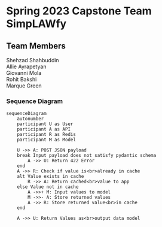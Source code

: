 # Spring 2023 Capstone Team SimpLAWfy

## Team Members
Shehzad Shahbuddin  
Allie Ayrapetyan  
Giovanni Mola  
Rohit Bakshi  
Marque Green  

### Sequence Diagram

```mermaid
sequenceDiagram
    autonumber
    participant U as User
    participant A as API
    participant R as Redis
    participant M as Model

    U ->> A: POST JSON payload
    break Input payload does not satisfy pydantic schema
        A ->> U: Return 422 Error
    end
    A ->> R: Check if value is<br>already in cache
    alt Value exists in cache
        R ->> A: Return cached<br>value to app
    else Value not in cache
        A ->>+ M: Input values to model
        M ->>- A: Store returned values
        A ->> R: Store returned value<br>in cache
    end

    A ->> U: Return Values as<br>output data model
```
